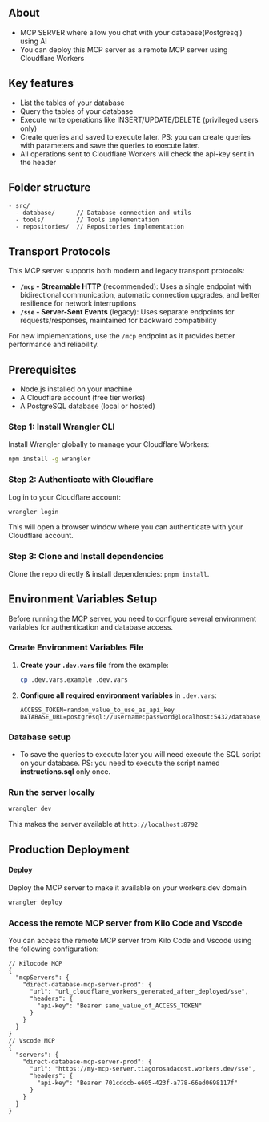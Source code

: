 
## About

- MCP SERVER where allow you chat with your database(Postgresql) using AI
- You can deploy this MCP server as a remote MCP server using Cloudflare Workers

## Key features

- List the tables of your database
- Query the tables of your database
- Execute write operations like INSERT/UPDATE/DELETE (privileged users only)
- Create queries and saved to execute later. PS: you can create queries with parameters
and save the queries to execute later.
- All operations sent to Cloudflare Workers will check the api-key sent in the header

## Folder structure

```
- src/
  - database/      // Database connection and utils
  - tools/         // Tools implementation
  - repositories/  // Repositories implementation
```

## Transport Protocols

This MCP server supports both modern and legacy transport protocols:

- **`/mcp` - Streamable HTTP** (recommended): Uses a single endpoint with bidirectional communication, automatic connection upgrades, and better resilience for network interruptions
- **`/sse` - Server-Sent Events** (legacy): Uses separate endpoints for requests/responses, maintained for backward compatibility

For new implementations, use the `/mcp` endpoint as it provides better performance and reliability.

## Prerequisites

- Node.js installed on your machine
- A Cloudflare account (free tier works)
- A PostgreSQL database (local or hosted)

### Step 1: Install Wrangler CLI

Install Wrangler globally to manage your Cloudflare Workers:

```bash
npm install -g wrangler
```

### Step 2: Authenticate with Cloudflare

Log in to your Cloudflare account:

```bash
wrangler login
```

This will open a browser window where you can authenticate with your Cloudflare account.

### Step 3: Clone and Install dependencies

Clone the repo directly & install dependencies: `pnpm install`.

## Environment Variables Setup

Before running the MCP server, you need to configure several environment variables for authentication and database access.

### Create Environment Variables File

1. **Create your `.dev.vars` file** from the example:
   ```bash
   cp .dev.vars.example .dev.vars
   ```

2. **Configure all required environment variables** in `.dev.vars`:
   ```
   ACCESS_TOKEN=random_value_to_use_as_api_key
   DATABASE_URL=postgresql://username:password@localhost:5432/database_name
   ```

### Database setup

- To save the queries to execute later you will need execute the SQL script on your database. PS: you need to execute the script named **instructions.sql** only once.

### Run the server locally

   ```bash
   wrangler dev
   ```
   This makes the server available at `http://localhost:8792`

## Production Deployment

#### Deploy
Deploy the MCP server to make it available on your workers.dev domain

```bash
wrangler deploy
```

### Access the remote MCP server from Kilo Code and Vscode

You can access the remote MCP server from Kilo Code and Vscode using the following configuration:

```
// Kilocode MCP
{
  "mcpServers": {
    "direct-database-mcp-server-prod": {
      "url": "url_cloudflare_workers_generated_after_deployed/sse",
      "headers": {
        "api-key": "Bearer same_value_of_ACCESS_TOKEN"
      }
    }
  }
}
// Vscode MCP
{
  "servers": {
    "direct-database-mcp-server-prod": {
      "url": "https://my-mcp-server.tiagorosadacost.workers.dev/sse",
      "headers": {
        "api-key": "Bearer 701cdccb-e605-423f-a778-66ed0698117f"
      }
    }
  }
}

```
